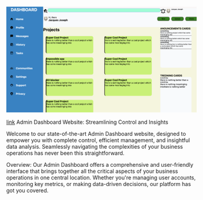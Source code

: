 ![picture](./assets/Screenshot%202023-08-21%20at%202.47.07%20PM.png)


[link](https://jaicsdx.github.io/Project-AdminDashboard/)
Admin Dashboard Website: Streamlining Control and Insights

Welcome to our state-of-the-art Admin Dashboard website, designed to empower you with complete control, efficient management, and insightful data analysis. Seamlessly navigating the complexities of your business operations has never been this straightforward.

Overview:
Our Admin Dashboard offers a comprehensive and user-friendly interface that brings together all the critical aspects of your business operations in one central location. Whether you're managing user accounts, monitoring key metrics, or making data-driven decisions, our platform has got you covered.